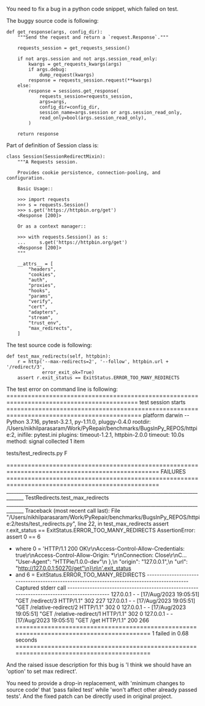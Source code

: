 You need to fix a bug in a python code snippet, which failed on test.

The buggy source code is following:

    def get_response(args, config_dir):
        """Send the request and return a `request.Response`."""

        requests_session = get_requests_session()

        if not args.session and not args.session_read_only:
            kwargs = get_requests_kwargs(args)
            if args.debug:
                dump_request(kwargs)
            response = requests_session.request(**kwargs)
        else:
            response = sessions.get_response(
                requests_session=requests_session,
                args=args,
                config_dir=config_dir,
                session_name=args.session or args.session_read_only,
                read_only=bool(args.session_read_only),
            )

        return response

Part of definition of Session class is:

    class Session(SessionRedirectMixin):
        """A Requests session.

        Provides cookie persistence, connection-pooling, and configuration.

        Basic Usage::

        >>> import requests
        >>> s = requests.Session()
        >>> s.get('https://httpbin.org/get')
        <Response [200]>

        Or as a context manager::

        >>> with requests.Session() as s:
        ...     s.get('https://httpbin.org/get')
        <Response [200]>
        """

        __attrs__ = [
            "headers",
            "cookies",
            "auth",
            "proxies",
            "hooks",
            "params",
            "verify",
            "cert",
            "adapters",
            "stream",
            "trust_env",
            "max_redirects",
        ]

The test source code is following:

    def test_max_redirects(self, httpbin):
        r = http('--max-redirects=2', '--follow', httpbin.url + '/redirect/3',
                 error_exit_ok=True)
        assert r.exit_status == ExitStatus.ERROR_TOO_MANY_REDIRECTS


The test error on command line is following:
=========================================================================================== test session starts ============================================================================================
platform darwin -- Python 3.7.16, pytest-3.2.1, py-1.11.0, pluggy-0.4.0
rootdir: /Users/nikhilparasaram/Work/PyRepair/benchmarks/BugsInPy_REPOS/httpie:2, inifile: pytest.ini
plugins: timeout-1.2.1, httpbin-2.0.0
timeout: 10.0s method: signal
collected 1 item                                                                                                                                                                                            
 
tests/test_redirects.py F
 
================================================================================================= FAILURES =================================================================================================
_____________________________________________________________________________________ TestRedirects.test_max_redirects _____________________________________________________________________________________
Traceback (most recent call last):
  File "/Users/nikhilparasaram/Work/PyRepair/benchmarks/BugsInPy_REPOS/httpie:2/tests/test_redirects.py", line 22, in test_max_redirects
    assert r.exit_status == ExitStatus.ERROR_TOO_MANY_REDIRECTS
AssertionError: assert 0 == 6
 +  where 0 = 'HTTP/1.1 200 OK\r\nAccess-Control-Allow-Credentials: true\r\nAccess-Control-Allow-Origin: *\r\nConnection: Close\r\nC...  "User-Agent": "HTTPie/1.0.0-dev"\n    },\n    "origin": "127.0.0.1",\n    "url": "http://127.0.0.1:50270/get"\n}\n\n'.exit_status
 +  and   6 = ExitStatus.ERROR_TOO_MANY_REDIRECTS
------------------------------------------------------------------------------------------- Captured stderr call -------------------------------------------------------------------------------------------
127.0.0.1 - - [17/Aug/2023 19:05:51] "GET /redirect/3 HTTP/1.1" 302 227
127.0.0.1 - - [17/Aug/2023 19:05:51] "GET /relative-redirect/2 HTTP/1.1" 302 0
127.0.0.1 - - [17/Aug/2023 19:05:51] "GET /relative-redirect/1 HTTP/1.1" 302 0
127.0.0.1 - - [17/Aug/2023 19:05:51] "GET /get HTTP/1.1" 200 266
========================================================================================= 1 failed in 0.68 seconds =========================================================================================


And the raised issue description for this bug is 'I think we should have an 'option' to set max redirect'.


You need to provide a drop-in replacement, with 'minimum changes to source code' that 'pass failed test' while 'won't affect other already passed tests'. And the fixed patch can be directly used in original project.